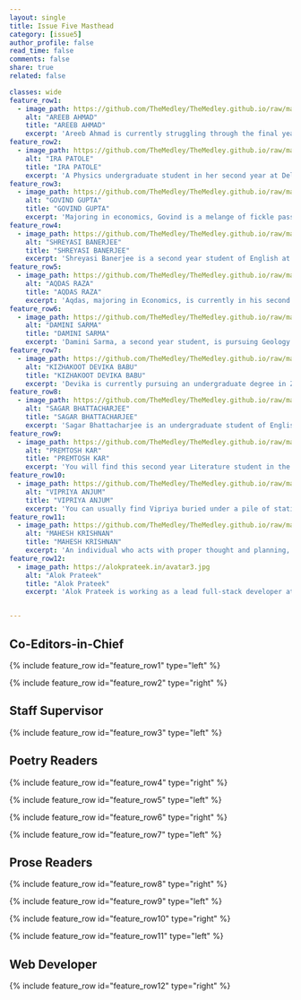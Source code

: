 ```yaml
---
layout: single
title: Issue Five Masthead
category: [issue5]
author_profile: false
read_time: false
comments: false
share: true
related: false

classes: wide
feature_row1:
  - image_path: https://github.com/TheMedley/TheMedley.github.io/raw/master/assets/masthead/areeb1.jpg
    alt: "AREEB AHMAD"
    title: "AREEB AHMAD"
    excerpt: 'Areeb Ahmad is currently struggling through the final year of an undergraduate degree in English Literature from the University of Delhi. Although he is an eclectic bookworm, he swears by all things SFF with Erikson as God and Malazan as Gospel. Areeb has been writing since he was in sixth grade and would like to finish a book of his own one of these days. When he is not occupied with sleeping/eating/reading, he can either be found desperately searching for book deals and rapidly supplementing his TBR pile or trying to find the best background and angle for his bookstagram photos.'
feature_row2:
  - image_path: https://github.com/TheMedley/TheMedley.github.io/raw/master/assets/masthead/ira.jpg
    alt: "IRA PATOLE"
    title: "IRA PATOLE"
    excerpt: 'A Physics undergraduate student in her second year at Delhi University, Ira is an ardent reader and a crazy chocolate lover with a yearning to explore new facets of life. She has a genuine interest in exploring cultures around her and believes that people are beautiful. Ira’s favourite de-stressers are baking and watching cheesy action movies. Her favourite pastime is scouring the internet for all the wonderful online courses she wants to do and then never opening those bookmarked pages again.'
feature_row3:
  - image_path: https://github.com/TheMedley/TheMedley.github.io/raw/master/assets/masthead/govind.jpg
    alt: "GOVIND GUPTA"
    title: "GOVIND GUPTA"
    excerpt: 'Majoring in economics, Govind is a melange of fickle passions. With his childhood sheltered in Kolkata, he never gets over his love for the life of that city even though he spent his adolescence in Bokaro and is now residing in the national capital. Gulzar and his lyrics lure him the most and he can listen to Yaman Kalyan for hours, even though he can never sing a line in tune. Govind loves the company of himself and watches doggo videos on Instagram. Narcissist? Not quite.'    
feature_row4:
  - image_path: https://github.com/TheMedley/TheMedley.github.io/raw/master/assets/masthead/shreyashi.jpg
    alt: "SHREYASI BANERJEE"
    title: "SHREYASI BANERJEE"
    excerpt: 'Shreyasi Banerjee is a second year student of English at Hansraj College. A lover of poetry and music, she can often be seen petting dogs and trying to approach cats around campus. She is a proud Bengali, and as anyone who has known her will tell you, she will never stop praising her hometown of Kolkata, and its politics and food.'  
feature_row5:
  - image_path: https://github.com/TheMedley/TheMedley.github.io/raw/master/assets/masthead/aqdas.jpg
    alt: "AQDAS RAZA"
    title: "AQDAS RAZA"
    excerpt: 'Aqdas, majoring in Economics, is currently in his second year of undergraduate study. A quiet observer of the world in its rapid motion, he is often found on the sidelines. Caught between trying to make sense of the economy and his dreams of becoming a movie star, all he can manage are half-baked jokes and awkward hellos. An introvert with love for Messi, and "samosa and chai" unbound, he tries to reflect life around him in his writing and hopes to travel the world someday.'
feature_row6:
  - image_path: https://github.com/TheMedley/TheMedley.github.io/raw/master/assets/masthead/damini.jpg
    alt: "DAMINI SARMA"
    title: "DAMINI SARMA"
    excerpt: 'Damini Sarma, a second year student, is pursuing Geology at the University of Delhi. Spending most of her time around rocks, she finds the essence of a life “more lived” through words, which at times she likes to compliment with her photographs. Damini has been writing since she was in Class V. She visits the world of words in both ups and downs - mostly downs before poetry pulls her up. With the dream of writing a "Her Story" someday, Damini also wants to venture and capture the world, and some hearts, through her lens.'  
feature_row7:
  - image_path: https://github.com/TheMedley/TheMedley.github.io/raw/master/assets/masthead/babu.jpg
    alt: "KIZHAKOOT DEVIKA BABU"
    title: "KIZHAKOOT DEVIKA BABU"
    excerpt: 'Devika is currently pursuing an undergraduate degree in Zoology from the University of Delhi. An aesthete, she fills her small universe with paints and poems. A lover of portraiture, she finds meditative joy in giving shades to wrinkles, eyes, and smiles. Being one of a twin, Devika has been competitive from birth and enjoys taking up challenges. She believes that the biggest of dreams are small enough to conquer. From travelling the world with her paintings to DNA editing, one day she hopes to have done them all.'  
feature_row8:
  - image_path: https://github.com/TheMedley/TheMedley.github.io/raw/master/assets/masthead/sagar.jpg
    alt: "SAGAR BHATTACHARJEE"
    title: "SAGAR BHATTACHARJEE"
    excerpt: 'Sagar Bhattacharjee is an undergraduate student of English Literature at Hansraj College, University of Delhi. He enjoys reading, blowing things up in video games, and playing the violin. Born in Bengal and brought up in Dehradun, he has a soft spot for everything that has remotely to do with the mountains or Bengali culture. An inveterate weeb, Sagar would snort the entire nation of Japan if he could. When he isn’t sleeping, he’s generally watching whatever weird stuff YouTube recommends to him (read Cat videos) or desperately trying to catch up with his ever expanding to-be-watched anime pile.'  
feature_row9:
  - image_path: https://github.com/TheMedley/TheMedley.github.io/raw/master/assets/masthead/premtosh.jpg
    alt: "PREMTOSH KAR"
    title: "PREMTOSH KAR"
    excerpt: 'You will find this second year Literature student in the shady areas of Malka Gunj and Kamla Nagar, petting dogs. His love for dogs is equivalent to his love for travel and writing. He considers himself an amateur when it comes to the field of writing. The one dream he wants to turn into reality is to change the world with his words.'  
feature_row10:
  - image_path: https://github.com/TheMedley/TheMedley.github.io/raw/master/assets/masthead/anjum.jpg
    alt: "VIPRIYA ANJUM"
    title: "VIPRIYA ANJUM"
    excerpt: 'You can usually find Vipriya buried under a pile of stationery and novels. Pursuing an undergraduate degree in Commerce, she loves accountancy and poetry in equal amounts. She likes to listen to people’s experiences, and to her playlist from two years ago. She also works as a content editor at DU Express. Grab her a coffee and she might put down her book to brew an interesting conversation.'
feature_row11:
  - image_path: https://github.com/TheMedley/TheMedley.github.io/raw/master/assets/masthead/mahesh.jpg
    alt: "MAHESH KRISHNAN"
    title: "MAHESH KRISHNAN"
    excerpt: 'An individual who acts with proper thought and planning, Mahesh is known for his ability to keep his calm under fire. A voracious reader whose insights into life have been given by writers, he is always ready with that one quote to help you get on with your life. Mahesh has a lot of hopes and aspirations. He looks at each day with positivity and is always searching for silver linings in the clouds that ooze darkness.'  
feature_row12:
  - image_path: https://alokprateek.in/avatar3.jpg
    alt: "Alok Prateek"
    title: "Alok Prateek"
    excerpt: 'Alok Prateek is working as a lead full-stack developer at TCL. Born and brought up in Noida, he is an alumni of Delhi Public School and JNU. As the son of an editor, he had access to books in abundance and enjoys the fantasy worlds of Tolkien, Sapkowski, Pratchett and Erikson. When he’s not coding or pushing pixels, you can find him talking about his experiences at tech conferences.'


---
```


<style>
    .page__content .archive__item-title {
    margin-top: 0.1em;
    border-bottom: none;
}
    .page__content p, .page__content li, .page__content dl {
    font-size: 1em;
    line-height: 1.2em;
}   
    #issue-one a{
        color: #000;
        }
</style>

## Co-Editors-in-Chief

{% include feature_row id="feature_row1" type="left" %}

{% include feature_row id="feature_row2" type="right" %}

## Staff Supervisor

{% include feature_row id="feature_row3" type="left" %}

## Poetry Readers

{% include feature_row id="feature_row4" type="right" %}

{% include feature_row id="feature_row5" type="left" %}

{% include feature_row id="feature_row6" type="right" %}

{% include feature_row id="feature_row7" type="left" %}

## Prose Readers

{% include feature_row id="feature_row8" type="right" %}

{% include feature_row id="feature_row9" type="left" %}

{% include feature_row id="feature_row10" type="right" %}

{% include feature_row id="feature_row11" type="left" %}

## Web Developer

{% include feature_row id="feature_row12" type="right" %}
